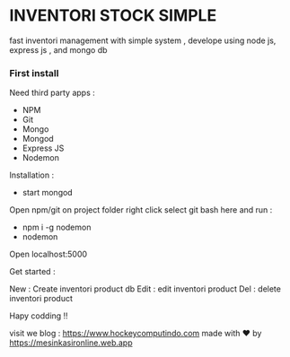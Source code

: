 # INVENTORI STOCK SIMPLE

fast inventori management with simple system , develope using node js, express js , and mongo db

### First install

Need third party apps : 

+ NPM
+ Git
+ Mongo
+ Mongod
+ Express JS
+ Nodemon

Installation : 

+ start mongod

Open npm/git on project folder right click select git bash here
and run : 

+ npm i -g nodemon 
+ nodemon

Open localhost:5000

Get started :

New : Create inventori product db
Edit : edit inventori product
Del : delete inventori product

Hapy codding !!

visit we blog : https://www.hockeycomputindo.com
made with ❤ by https://mesinkasironline.web.app
